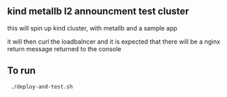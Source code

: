 ## kind metallb l2 announcment test cluster
this will spin up kind cluster, with metallb and a sample app

it will then curl the loadbalncer and it is expected that there will be a nginx return message returned to the console

## To run
` ./deploy-and-test.sh`
